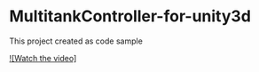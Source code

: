 # MultitankController-for-unity3d
This project created as code sample

[![Watch the video]](https://youtu.be/vnKLUeDStxo)


